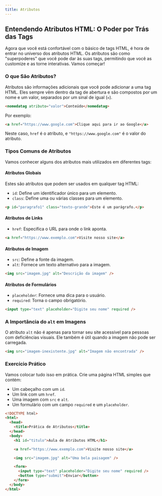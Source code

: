 ```yaml
---
title: Atributos
---
```


## Entendendo Atributos HTML: O Poder por Trás das Tags

Agora que você está confortável com o básico de tags HTML, é hora de entrar no universo dos atributos HTML. Os atributos são como "superpoderes" que você pode dar às suas tags, permitindo que você as customize e as torne interativas. Vamos começar!

### O que São Atributos?

Atributos são informações adicionais que você pode adicionar a uma tag HTML. Eles sempre vêm dentro da tag de abertura e são compostos por um nome e um valor, separados por um sinal de igual (`=`).

```html
<nomedatag atributo="valor">Conteúdo</nomedatag>
```

Por exemplo:

```html
<a href="https://www.google.com">Clique aqui para ir ao Google</a>
```

Neste caso, `href` é o atributo, e `"https://www.google.com"` é o valor do atributo.

### Tipos Comuns de Atributos

Vamos conhecer alguns dos atributos mais utilizados em diferentes tags:

#### Atributos Globais

Estes são atributos que podem ser usados em qualquer tag HTML:

- `id`: Define um identificador único para um elemento.
- `class`: Define uma ou várias classes para um elemento.

```html
<p id="paragrafo1" class="texto-grande">Este é um parágrafo.</p>
```

#### Atributos de Links

- `href`: Especifica o URL para onde o link aponta.

```html
<a href="https://www.exemplo.com">Visite nosso site</a>
```

#### Atributos de Imagem

- `src`: Define a fonte da imagem.
- `alt`: Fornece um texto alternativo para a imagem.

```html
<img src="imagem.jpg" alt="Descrição da imagem" />
```

#### Atributos de Formulários

- `placeholder`: Fornece uma dica para o usuário.
- `required`: Torna o campo obrigatório.

```html
<input type="text" placeholder="Digite seu nome" required />
```

### A Importância do `alt` em Imagens

O atributo `alt` não é apenas para tornar seu site acessível para pessoas com deficiências visuais. Ele também é útil quando a imagem não pode ser carregada.

```html
<img src="imagem-inexistente.jpg" alt="Imagem não encontrada" />
```

### Exercício Prático

Vamos colocar tudo isso em prática. Crie uma página HTML simples que contém:

- Um cabeçalho com um `id`.
- Um link com um `href`.
- Uma imagem com `src` e `alt`.
- Um formulário com um campo `required` e um `placeholder`.

```html
<!DOCTYPE html>
<html>
  <head>
    <title>Prática de Atributos</title>
  </head>
  <body>
    <h1 id="titulo">Aula de Atributos HTML</h1>

    <a href="https://www.exemplo.com">Visite nosso site</a>

    <img src="imagem.jpg" alt="Uma bela paisagem" />

    <form>
      <input type="text" placeholder="Digite seu nome" required />
      <button type="submit">Enviar</button>
    </form>
  </body>
</html>
```
